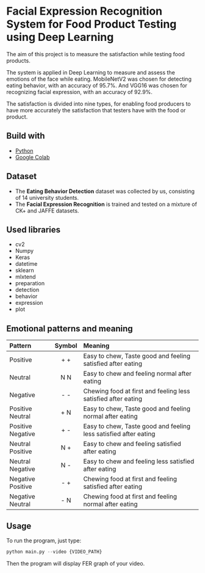 # Facial Expression Recognition System for Food Product Testing using Deep Learning

The aim of this project is to measure the satisfaction while testing food products.

The system is applied in Deep Learning to measure and assess the emotions of the face while eating. MobileNetV2 was chosen for detecting eating behavior, with an accuracy of 95.7%. And VGG16 was chosen for recognizing facial expression, with an accuracy of 92.9%.

The satisfaction is divided into nine types, for enabling food producers to have more accurately the satisfaction that testers have with the food or product.

## Build with

- [Python](https://www.python.org/)
- [Google Colab](https://colab.research.google.com/)

## Dataset

- The **Eating Behavior Detection** dataset was collected by us, consisting of 14 university students.
- The **Facial Expression Recognition** is trained and tested on a mixture of CK+ and JAFFE datasets.

## Used libraries
- cv2
- Numpy
- Keras
- datetime
- sklearn
- mlxtend
- preparation
- detection
- behavior
- expression
- plot

## Emotional patterns and meaning
| Pattern | Symbol |  Meaning |
| :-------- | :--------: | :--------- |
|Positive| + + | Easy to chew, Taste good and feeling satisfied after eating|
|Neutral | N N | Easy to chew and feeling normal after eating|
|Negative | - - | Chewing food at first and feeling less satisfied after eating|
|Positive Neutral | + N | Easy to chew, Taste good and feeling normal after eating|
|Positive Negative | + - | Easy to chew, Taste good and feeling less satisfied after eating|
|Neutral Positive | N + | Easy to chew and feeling satisfied after eating|
|Neutral Negative | N - | Easy to chew and feeling less satisfied after eating|
|Negative Positive | - + | Chewing food at first and feeling satisfied after eating|
|Negative Neutral | - N | Chewing food at first and feeling normal after eating|

## Usage
To run the program, just type:
```python
python main.py --video {VIDEO_PATH}
```
Then the program will display FER graph of your video.
